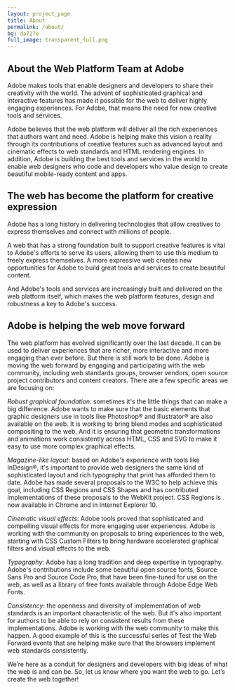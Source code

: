 ```yaml
---
layout: project_page
title: About
permalink: /about/
bg: da727e
full_image: transparent_full.png
---
```


## About the Web Platform Team at Adobe

Adobe makes tools that enable designers and developers to share their creativity with the world. The advent of sophisticated graphical and interactive features has made it possible for the web to deliver highly engaging experiences. For Adobe, that means the need for new creative tools and services.

Adobe believes that the web platform will deliver all the rich experiences that authors want and need. Adobe is helping make this vision a reality through its contributions of creative features such as advanced layout and cinematic effects to web standards and HTML rendering engines. In addition, Adobe is building the best tools and services in the world to enable web designers who code and developers who value design to create beautiful mobile-ready content and apps.

## The web has become the platform for creative expression

Adobe has a long history in delivering technologies that allow creatives to express themselves and connect with millions of people.

A web that has a strong foundation built to support creative features is vital to Adobe's efforts to serve its users, allowing them to use this medium to freely express themselves. A more expressive web creates new opportunities for Adobe to build great tools and services to create beautiful content.

And Adobe's tools and services are increasingly built and delivered on the web platform itself, which makes the web platform features, design and robustness a key to Adobe's success.

## Adobe is helping the web move forward

The web platform has evolved significantly over the last decade. It can be used to deliver experiences that are richer, more interactive and more engaging than ever before. But there is still work to be done. Adobe is moving the web forward by engaging and participating with the web community, including web standards groups, browser vendors, open source project contributors and content creators. There are a few specific areas we are focusing on:

*Robust graphical foundation*: sometimes it's the little things that can make a big difference. Adobe wants to make sure that the basic elements that graphic designers use in tools like Photoshop® and Illustrator® are also available on the web. It is working to bring blend modes and sophisticated compositing to the web. And it is ensuring that geometric transformations and animations work consistently across HTML, CSS and SVG to make it easy to use more complex graphical effects.

*Magazine-like layout*: based on Adobe's experience with tools like InDesign®, it's important to provide web designers the same kind of sophisticated layout and rich typography that print has afforded them to date. Adobe has made several proposals to the W3C to help achieve this goal, including CSS Regions and CSS Shapes and has contributed implementations of these proposals to the WebKit project. CSS Regions is now available in Chrome and in Internet Explorer 10.

*Cinematic visual effects*: Adobe tools proved that sophisticated and compelling visual effects for more engaging user experiences. Adobe is working with the community on proposals to bring experiences to the web, starting with CSS Custom Filters to bring hardware accelerated graphical filters and visual effects to the web.

*Typography*: Adobe has a long tradition and deep expertise in typography. Adobe's contributions include some beautiful open source fonts, Source Sans Pro and Source Code Pro, that have been fine-tuned for use on the web, as well as a library of free fonts available through Adobe Edge Web Fonts.

*Consistency*: the openness and diversity of implementation of web standards is an important characteristic of the web. But it's also important for authors to be able to rely on consistent results from these implementations. Adobe is working with the web community to make this happen. A good example of this is the successful series of Test the Web Forward events that are helping make sure that the browsers implement web standards consistently.

We’re here as a conduit for designers and developers with big ideas of what the web is and can be. So, let us know where you want the web to go. Let’s create the web together!


